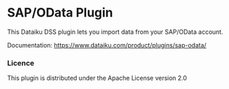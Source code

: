 # SAP/OData Plugin

This Dataiku DSS plugin lets you import data from your SAP/OData account.

Documentation: https://www.dataiku.com/product/plugins/sap-odata/


### Licence
This plugin is distributed under the Apache License version 2.0
